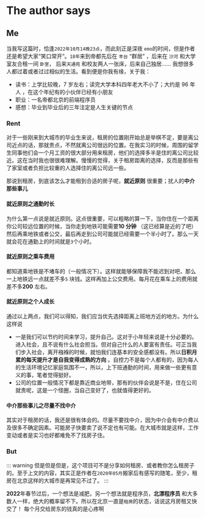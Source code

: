 # The author says

## Me

当我写这篇时，恰逢`2022年10月14晚23点`，而此刻正是深夜 `emo`的时间，但是作者还是希望大家“笑口常开”。`18年`来到帝都先后在 `丰台` “群居” ，后来在 `沙河` 和大学室友合租一间 `卧室`， 后来`天通苑` 和校友两人一张床，后来自己独居…… 我想很多人都过着或者过过相似的生活。看到便是你我有缘，关于我：

- 读书：上学比较晚，7 岁左右；读完大学本科四年老大不小了；大约是 96 年人 ，在这个年纪有的小伙伴已经有小朋友
- 职业：一名帝都北京的前端程序员
- 感想：毕业到毕业后的三年注定是人生关键的节点

### Rent

对于一些刚来到大城市的毕业生来说，租房的位置刚开始总是举棋不定，要是离公司近点的话，那就贵点，不然就离公司很远的位置。在我实习的时候，周围的留学生同事他们会一个月工资的很大部分用来租房，他们的选择多半是住的离公司比较近。这在当时我也很很难理解。慢慢的觉得，关于租房距离的选择，反而是那些有了家室或者负担比较重的人选择住的离公司远一些。

那说到租房，到底该怎么才能租到合适的房子呢，**就近原则** 很重要；扰人的**中介那些事儿**

#### 就近原则之通勤时长

为什么第一点说是就近原则。这点很重要，可以粗略的算一下，当你住在一个距离你公司较远位置的时候，当你走到地铁可能需要**10 分钟** （这已经算是近的了吧）然后再乘地铁或者公交，最后再走到公司可能就已经需要一个半小时了。那么一天就会花在通勤上的时间就是`3`个小时。

#### 就近原则之乘车费用

都知道乘地铁是不堵车的（一般情况下）。这样就能够保障我不能迟到对吧，那么一上地铁远一点就差不多`5` 块钱。这样再加上公交费用。每月花在乘车上的费用就差不多**200** 左右。

#### 就近原则之个人成长

通过以上两点，我们可以得知，我们应当优先选择距离上班地方近的地方。为什么这样说

- 一是我们可以节约时间来学习，提升自己。这对于小年轻来说是十分必要的。进入社会，且不说有什么社会担当。但对自己什么的人要富有责任。可正当我们步入社会，离开襁褓的时候，就怕我们连基本的安全感都没有。所以**日积月累的每天提升才是自我变得成熟的方向** 。自控力不是每个人都有的，因为每人 的生活环境记忆家庭氛围不一，所以，上下班通勤的时间，用来做一些更有意义的事，笔者觉得挺好。
- 公司的位置一般情况下都是靠近商业地带，那有的伙伴会说是不是，住在公司就贵呢，这是一个怪圈，当自己变好了，也就值得更好的。

#### 中介那些事儿之尽量不找中介

其实对于租房的话，我还是很有体会的。尽量不要找中介，因为中介会有中介费以及很多不确定因素。可能房子快要卖了说不定也有可能。在大城市就是这样，工作变动或者是实习也好都难免不了找房子住。

### But

::: warning
但是但是但是，这个项目可不是分享如何租房、或者教你怎么租房子的。至于上文的内容，其实正是作者在`2020年05月`搬家后有感写的随笔，至少，租房在北京这样的大城市是再常见不过了。
:::

**2022**年春节过后，一个想法是减肥，另一个想法就是程序员，**北漂程序员** 和大多数人一样，绝大的概率留不下。所以在北京一直是`租房`的状态，话说这月房租又快交了！ 每个月交给房东的钱真的是心疼啊
